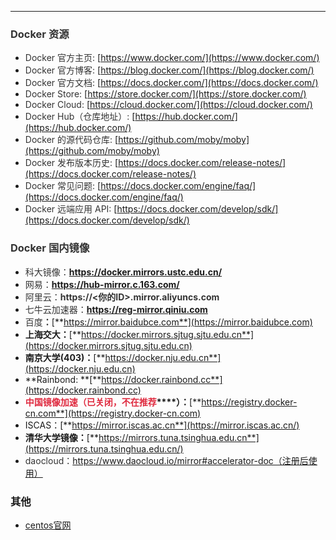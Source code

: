 ---

### <font style="color:rgb(51, 51, 51);">Docker 资源</font>
+ <font style="color:rgb(51, 51, 51);">Docker 官方主页: </font>[https://www.docker.com/](https://www.docker.com/)
+ <font style="color:rgb(51, 51, 51);">Docker 官方博客: </font>[https://blog.docker.com/](https://blog.docker.com/)
+ <font style="color:rgb(51, 51, 51);">Docker 官方文档: </font>[https://docs.docker.com/](https://docs.docker.com/)
+ <font style="color:rgb(51, 51, 51);">Docker Store: </font>[https://store.docker.com/](https://store.docker.com/)
+ <font style="color:rgb(51, 51, 51);">Docker Cloud: </font>[https://cloud.docker.com/](https://cloud.docker.com/)
+ <font style="color:rgb(51, 51, 51);">Docker Hub（仓库地址）: </font>[https://hub.docker.com/](https://hub.docker.com/)
+ <font style="color:rgb(51, 51, 51);">Docker 的源代码仓库: </font>[https://github.com/moby/moby](https://github.com/moby/moby)
+ <font style="color:rgb(51, 51, 51);">Docker 发布版本历史: </font>[https://docs.docker.com/release-notes/](https://docs.docker.com/release-notes/)
+ <font style="color:rgb(51, 51, 51);">Docker 常见问题: </font>[https://docs.docker.com/engine/faq/](https://docs.docker.com/engine/faq/)
+ <font style="color:rgb(51, 51, 51);">Docker 远端应用 API: </font>[https://docs.docker.com/develop/sdk/](https://docs.docker.com/develop/sdk/)

### <font style="color:rgb(51, 51, 51);">Docker 国内镜像</font>
+ <font style="color:rgb(51, 51, 51);">科大镜像：</font>**<font style="color:rgb(51, 51, 51);">https://docker.mirrors.ustc.edu.cn/</font>**
+ <font style="color:rgb(51, 51, 51);">网易：</font>**<font style="color:rgb(51, 51, 51);">https://hub-mirror.c.163.com/</font>**
+ <font style="color:rgb(51, 51, 51);">阿里云：</font>**<font style="color:rgb(51, 51, 51);">https://<你的ID>.mirror.aliyuncs.com</font>**
+ <font style="color:rgb(51, 51, 51);">七牛云加速器：</font>**<font style="color:rgb(51, 51, 51);">https://reg-mirror.qiniu.com</font>**
+ <font style="color:rgb(51, 51, 51);">百度</font>**<font style="color:rgb(51, 51, 51);">：</font>**[**https://mirror.baidubce.com**](https://mirror.baidubce.com)
+ **上海交大：**[**https://docker.mirrors.sjtug.sjtu.edu.cn**](https://docker.mirrors.sjtug.sjtu.edu.cn)
+ **南京大学(403)：**[**https://docker.nju.edu.cn**](https://docker.nju.edu.cn)
+ **Rainbond: **[**https://docker.rainbond.cc**](https://docker.rainbond.cc)
+ **<font style="color:#DF2A3F;">中国镜像加速（已关闭，不在推荐</font>****）：**[**https://registry.docker-cn.com**](https://registry.docker-cn.com)
+ ISCAS：[**https://mirror.iscas.ac.cn**](https://mirror.iscas.ac.cn/)
+ **清华大学镜像：**[**https://mirrors.tuna.tsinghua.edu.cn**](https://mirrors.tuna.tsinghua.edu.cn/)
+ <font style="color:rgb(51, 51, 51);">daocloud：https://www.daocloud.io/mirror#accelerator-doc（注册后使用）</font>

### 其他
+ [centos官网](https://www.centos.org/)

